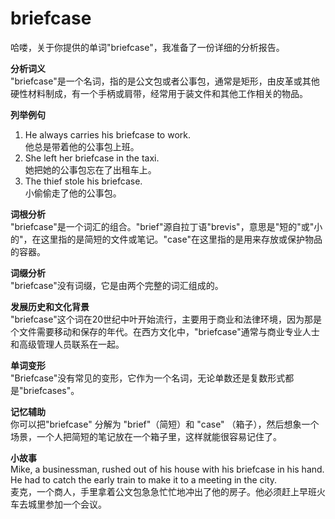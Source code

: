 # briefcase

哈喽，关于你提供的单词"briefcase"，我准备了一份详细的分析报告。

  

**分析词义**  
"briefcase"是一个名词，指的是公文包或者公事包，通常是矩形，由皮革或其他硬性材料制成，有一个手柄或肩带，经常用于装文件和其他工作相关的物品。

  

**列举例句**

  

1.  He always carries his briefcase to work.  
    他总是带着他的公事包上班。
2.  She left her briefcase in the taxi.  
    她把她的公事包忘在了出租车上。
3.  The thief stole his briefcase.  
    小偷偷走了他的公事包。

  

**词根分析**  
"briefcase"是一个词汇的组合。"brief"源自拉丁语"brevis"，意思是"短的"或"小的"，在这里指的是简短的文件或笔记。"case"在这里指的是用来存放或保护物品的容器。

  

**词缀分析**  
"briefcase"没有词缀，它是由两个完整的词汇组成的。

  

**发展历史和文化背景**  
"briefcase"这个词在20世纪中叶开始流行，主要用于商业和法律环境，因为那是个文件需要移动和保存的年代。在西方文化中，"briefcase"通常与商业专业人士和高级管理人员联系在一起。

  

**单词变形**  
"Briefcase"没有常见的变形，它作为一个名词，无论单数还是复数形式都是"briefcases"。

  

**记忆辅助**  
你可以把"briefcase" 分解为 "brief"（简短）和 "case" （箱子），然后想象一个场景，一个人把简短的笔记放在一个箱子里，这样就能很容易记住了。

  

**小故事**  
Mike, a businessman, rushed out of his house with his briefcase in his hand. He had to catch the early train to make it to a meeting in the city.  
麦克，一个商人，手里拿着公文包急急忙忙地冲出了他的房子。他必须赶上早班火车去城里参加一个会议。
